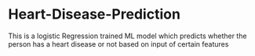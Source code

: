 # Heart-Disease-Prediction
This is a logistic Regression trained ML model which predicts whether the person has a heart disease or not based on input of certain features
